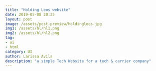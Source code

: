 ```yaml
---
title: "Holding Leos website"
date: 2019-05-08 20:35
layout: post
image: /assets/post-preview/holdingleos.jpg
img1: /assets/hl/hl1.png
img2: /assets/hl/hl2.png
tag:
- ui
- html
category: UI
author: Larissa Avila
description: "a simple Tech Website for a tech & carrier company"
---
```


